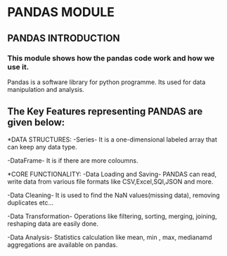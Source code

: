 # PANDAS MODULE

## PANDAS INTRODUCTION


### This module shows how the pandas code work and how we use it.
Pandas is a software library for python programme. Its used for data manipulation and analysis.

## The Key Features representing PANDAS are given below:

*DATA STRUCTURES:
 -Series- It is a one-dimensional labeled array that can keep any data type.

 -DataFrame- It is if there are more coloumns.


*CORE FUNCTIONALITY:
 -Data Loading and Saving- PANDAS can read, write data from various file formats like CSV,Excel,SQl,JSON and more.

 -Data Cleaning- It is used to find the NaN values(missing data), removing duplicates etc...

 -Data Transformation- Operations like filtering, sorting, merging, joining, reshaping data are easily done.

 -Data Analysis- Statistics calculation like mean, min , max, medianamd aggregations are available on pandas. 